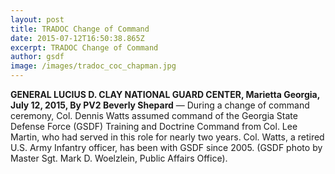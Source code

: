 ```yaml
---
layout: post
title: TRADOC Change of Command
date: 2015-07-12T16:50:38.865Z
excerpt: TRADOC Change of Command
author: gsdf
image: /images/tradoc_coc_chapman.jpg
---
```

**GENERAL LUCIUS D. CLAY NATIONAL GUARD CENTER, Marietta Georgia, July 12, 2015, By PV2 Beverly Shepard** — During a change of command ceremony, Col. Dennis Watts assumed command of the Georgia State Defense Force (GSDF) Training and Doctrine Command from Col. Lee Martin, who had served in this role for nearly two years. Col. Watts, a retired U.S. Army Infantry officer, has been with GSDF since 2005. (GSDF photo by Master Sgt. Mark D. Woelzlein, Public Affairs Office).